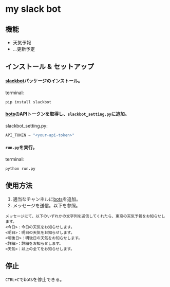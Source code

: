 # my slack bot
## 機能
- 天気予報
- ...更新予定

## インストール & セットアップ
#### [slackbot](https://github.com/lins05/slackbot)パッケージのインストール。

terminal:
```
pip install slackbot
```

#### [bots](https://my.slack.com/apps/A0F7YS25R-bots)のAPIトークンを取得し、`slackbot_setting.py`に追加。

slackbot_setting.py:
```python
API_TOKEN = "<your-api-token>"
```

#### `run.py`を実行。

terminal:
```
python run.py
```

## 使用方法
1. 適当なチャンネルに[bots](https://my.slack.com/apps/A0F7YS25R-bots)を追加。
1. メッセージを送信。以下を参照。
```
メッセージにて、以下のいずれかの文字列を送信してくれたら、東京の天気予報をお知らせします。
<今日>：今日の天気をお知らせします。
<明日>：明日の天気をお知らせします。
<明後日>：明後日の天気をお知らせします。
<詳細>：詳細をお知らせします。
<天気>：以上の全てをお知らせします。
```

## 停止
`CTRL+C`でbotsを停止できる。